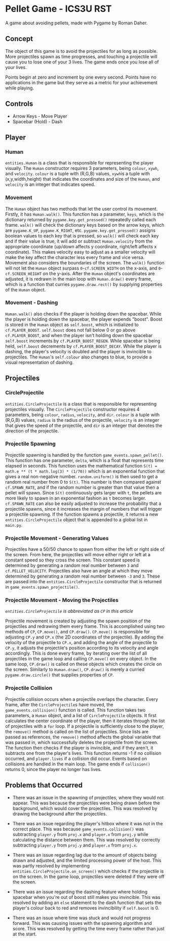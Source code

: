 # Pellet Game - ICS3U RST
A game about avoiding pellets, made with Pygame by Roman Daher.

## Concept
The object of this game is to avoid the projectiles for as long as possible. More projectiles spawn as time progresses, and touching a projectile will cause you to lose one of your 3 lives. The game ends once you lose all of your lives. 

Points begin at zero and increment by one every second. Points have no applications in the game but they serve as a metric for your achievement while playing.

## Controls
- Arrow Keys - Move Player
- Spacebar (Hold) - Dash
  
## Player
### Human
`entities.Human` is a class that is responsible for representing the player visually. The `Human` constructor requires 3 parameters, being `colour`, `xywh`, and `velocity`. `colour` is a tuple with (R,G,B) values, `xywh`is a tuple with (x,y,width,height) that indicates the coordinates and size of the `Human`, and `velocity` is an integer that indicates speed. 

### Movement
The `Human` object has two methods that let the user control its movement. Firstly, it has `Human.walk()`. This function has a parameter, `keys`, which is the dictionary returned by `pygame.key.get_pressed()` repeatedly called each frame. `walk()` will check the dictionary keys based on the arrow keys, which are `pygame.K_UP`, `pygame.K_RIGHT`, etc. `pygame.key.get_pressed()` assigns boolean values to each key that is pressed, so `walk()` will check each key and if their value is true, it will add or subtract `Human.velocity` from the appropriate coordinate (up/down affects y coordinate, right/left affects x coordinate). This makes velocity easy to adjust as a smaller velocity will make the key affect the character less every frame and vice versa. Movement also considers the boundaries of the screen. The `walk()` function will not let the `Human` object surpass `0`-`cf.SCREEN_WIDTH` on the x-axis, and `0`-`cf.SCREEN_HEIGHT` on the y-axis. After the `Human` object's coordinates are adjusted, it is redrawn in the main loop with `Human.draw()` every frame, which is a function that curries `pygame.draw.rect()` by supplying properties of the `Human` object.
  
### Movement - Dashing
`Human.walk()` also checks if the player is holding down the spacebar. While the player is holding down the spacebar, the player expends "boost". Boost is stored in the `Human` object as `self.boost`, which is initialized to `cf.PLAYER_BOOST`. `self.boost` does not fall below 0 or go above `cf.PLAYER_BOOST`, and when the player isn't holding down the spacebar `self.boost` increments by `cf.PLAYER_BOOST_REGEN`. While spacebar is being held, `self.boost` decrements by `cf.PLAYER_BOOST_DECAY`. While the player is dashing, the player's velocity is doubled and the player is invincible to projectiles. The `Human`'s `self.colour` also changes to blue, to provide a visual representation of dashing. 

## Projectiles
### CircleProjectile
`entities.CircleProjectile` is a class that is responsible for representing projectiles visually. The `CircleProjectile` constructor requires 4 parameters, being `colour`, `radius`, `velocity`, and `dir`. `colour` is a tuple with (R,G,B) values, `radius` is the radius of the projectile, `velocity` is an integer that gives the speed of the projectile, and `dir` is an integer that denotes the direction of the projectile.

### Projectile Spawning
Projectile spawning is handled by the function `game_events.spawn_pellet()`. This function has one parameter, `delta`, which is a float that represents time elapsed in seconds. This function uses the mathematical function `S(t) = math.e ** (t * math.log(3) * (1/70))` which is an exponential function that gives a real non-negative number. `random.uniform()` is then used to get a random real number from 0 to `S(t)`. This number is then compared against `cf.SPAWN_RATE`, and if the random number is greater than that value then a pellet will spawn. Since `S(t)` continuously gets larger with `t`, the pellets are more likely to spawn in an exponential fashion as `t` becomes larger. `cf.SPAWN_RATE` can also be easily adjusted to  increase the probability that a projectile spawns, since it increases the margin of numbers that will trigger a projectile spawning. If the function spawns a projectile, it returns a new `entities.CircleProjectile` object that is appended to a global list in `main.py`.

### Projectile Movement - Generating Values
Projectiles have a 50/50 chance to spawn from either the left or right side of the screen. From here, the projectiles will move either right or left at a constant speed so they cross the screen. This constant speed is determined by generating a random real number between `3` and `cf.PELLET_VELOCITY`. Projectiles also have an angle at which they move determined by generating a random real number between `-3` and `3`.  These are passed into the `entities.CircleProjectile` constructor that is returned in `game_events.spawn_projectile()`.

### Projectile Movement - Moving the Projectiles
_`entities.CircleProjectile` is abbreviated as `CP` in this article_

Projectile movement is created by adjusting the spawn position of the projectiles and redrawing them every frame. This is accomplished using two methods of `CP`, `CP.move()`, and `CP.draw()`. `CP.move()` is responsible for adjusting `CP.y` and `CP.x` (the 2D coordinates of the projectile). By adding the velocity of the projectile to `CP.x`, and adding the angle of the projectile to `CP.y`, it adjusts the projectile's position according to its velocity and angle accordingly. This is done every frame, by iterating over the list of all projectiles in the game loop and calling `CP.move()` on every object. In the same loop, `CP.draw()` is called on these objects which creates the circle on the screen. Similarly to `Human.draw()`, `CP.draw()` is merely a curried `pygame.draw.circle()` that supplies properties of `CP`.

### Projectile Collision
Projectile collision occurs when a projectile overlaps the character. Every frame, after the `CircleProjectile`s have moved, the `game_events.collision()` function is called. This function takes two parameters, a `Human` object, and a list of `CircleProjectile` objects. It first calculates the center coordinate of the player, then it iterates through the list of projectiles with a `for` loop. If a projectile is sufficiently close to the player, the `remove()` method is called on the list of projectiles. Since lists are passed as references, the `remove()` method affects the global variable that was passed in, which successfully deletes the projectile from the screen. The function then checks if the player is invincible, and if they aren't, it subtracts one from the player's lives. This function returns -1 if no collision occurred, and `player.lives` if a collision did occur. Events based on collisions are handled in the main loop. The game ends if `collision()` returns 0, since the player no longer has lives.

## Problems that Occurred
- There was an issue in the spawning of projectiles, where they would not appear. This was because the projectiles were being drawn before the background, which would cover the projectiles. This was resolved by drawing the background after the projectiles.

- There was an issue regarding the player's hitbox where it was not in the correct place. This was because `game_events.collision()` was subtracting `player.y` from `proj.x` and `player.x` from `proj.y` while calculating the  distance between them. This was resolved by correctly subtracting `player.y` from `proj.y` and `player.x` from `proj.x`.

- There was an issue regarding lag due to the amount of objects being drawn and adjusted, and the limited processing power of the host. This was partly resolved by implementing `entities.CircleProjectile.on_screen()` which checks if the projectile is on the screen. In the game loop, projectiles were deleted if they were off the screen.

- There was an issue regarding the dashing feature where holding spacebar when you're out of boost still makes you invincible. This was resolved by adding an `else` statement to the dash function that sets the player's colour back to red and removes invincibility if `self.boost` is 0.

- There was an issue where time was stuck and would not progress forward. This was causing issues with the spawning algorithm and score. This was resolved by getting the time every frame rather than just at the start. 
